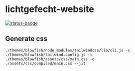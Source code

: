 # lichtgefecht-website
[![status-badge](https://ci.pfudi.de/api/badges/6/status.svg)](https://ci.pfudi.de/repos/6)

## Generate css
```
./themes/blowfish/node_modules/tailwindcss/lib/cli.js -c ./themes/blowfish/tailwind.config.js -i ./themes/blowfish/assets/css/main.css -o ./assets/css/compiled/main.css --jit
```
